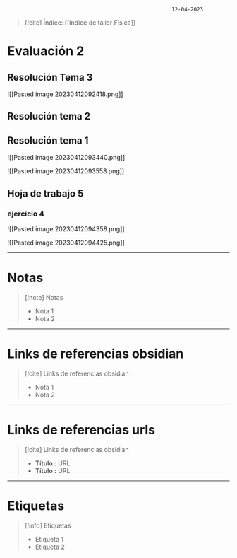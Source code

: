 														12-04-2023

>[!cite] Índice: [[Indice de taller Física]]



# Evaluación 2

## Resolución Tema 3

![[Pasted image 20230412092418.png]]

## Resolución tema 2




## Resolución tema 1 

![[Pasted image 20230412093440.png]]

![[Pasted image 20230412093558.png]]



## Hoja de trabajo 5 

### ejercicio 4 

![[Pasted image 20230412094358.png]]

![[Pasted image 20230412094425.png]]



--------------------------------------------------

# Notas
> [!note]  Notas
> - Nota 1
> - Nota 2

--------------------------------------------------

# Links de referencias obsidian

> [!cite]  Links de referencias obsidian
> - Nota 1
> - Nota 2

--------------------------------------------------

# Links de referencias urls

> [!cite]  Links de referencias obsidian
> - __Título :__ URL
> - __Título :__ URL

--------------------------------------------------

# Etiquetas
> [!info] Etiquetas
> - Etiqueta 1
> - Etiqueta 2